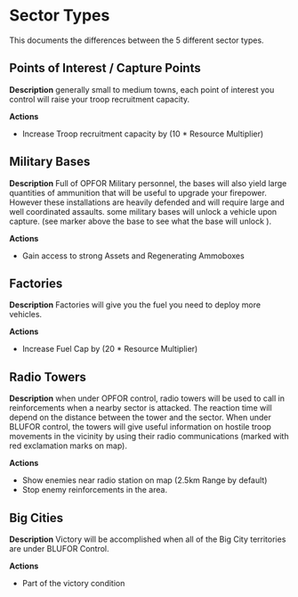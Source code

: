 # Sector Types
This documents the differences between the 5 different sector types.

## Points of Interest / Capture Points
**Description**
generally small to medium towns, each point of interest you control will raise your troop recruitment capacity.

**Actions**
* Increase Troop recruitment capacity by (10 * Resource Multiplier)

## Military Bases
**Description**
Full of OPFOR Military personnel, the bases will also yield large quantities of ammunition that will be useful to upgrade your firepower. However these installations are heavily defended and will require large and well coordinated assaults. some military bases will unlock a vehicle upon capture. (see marker above the base to see what the base will unlock ).

**Actions**
* Gain access to strong Assets and Regenerating Ammoboxes

## Factories
**Description**
Factories will give you the fuel you need to deploy more vehicles.

**Actions**
* Increase Fuel Cap by (20 * Resource Multiplier)

## Radio Towers
**Description**
when under OPFOR control, radio towers will be used to call in reinforcements when a nearby sector is attacked. The reaction time will depend on the distance between the tower and the sector. When under BLUFOR control, the towers will give useful information on hostile troop movements in the vicinity by using their radio communications (marked with red exclamation marks on map).

**Actions**
* Show enemies near radio station on map (2.5km Range by default)
* Stop enemy reinforcements in the area.

## Big Cities
**Description**
Victory will be accomplished when all of the Big City territories are under BLUFOR Control.

**Actions**
* Part of the victory condition
